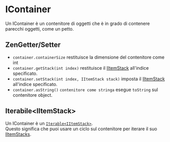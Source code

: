 # IContainer

Un IContainer è un contenitore di oggetti che è in grado di contenere parecchi oggetti, come un petto.

## ZenGetter/Setter

- `container.containerSize` restituisce la dimensione del contenitore come int
- `container.getStack(int index)` restituisce il [IItemStack](/Vanilla/Items/IItemStack/) all'indice specificato.
- `container.setStack(int index, IItemStack stack)` imposta il [IItemStack](/Vanilla/Items/IItemStack/) all'indice specificato.
- `container.asString()` `contenitore come stringa` esegue `toString` sul contenitore object.

## Iterabile<IItemStack\>

Un IContainer è un [`Iterable<IItemStack>`](/Vanilla/Items/IItemStack/).  
Questo significa che puoi usare un ciclo sul contenitore per iterare il suo [IItemStacks](/Vanilla/Items/IItemStack/).